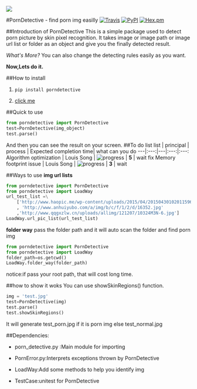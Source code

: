 
![](http://www.songluyi.com/wp-content/uploads/2017/01/PornDetectiveLogo.png)

#PornDetective - find porn img easilly
[![Travis](https://img.shields.io/travis/rust-lang/rust.svg)](https://pypi.python.org/pypi?name=porndetective&version=1.0.5&:action=display)
[![PyPI](https://img.shields.io/pypi/wheel/Django.svg)](https://pypi.python.org/packages/b2/5a/1c66823dedcd8d3bde6650ff46adf950473af85d903b236df96597b12a3d/porndetective-1.0.5-py3-none-any.whl#md5=f93004691e166209026aa4a473745089)
[![Hex.pm](https://img.shields.io/hexpm/l/plug.svg)]()

##Introduction of PornDetective
This is a simple package used to detect porn picture by skin pixel recognition.
It takes image or image path or image url list or folder as an object and give
you the finally detected result.

*What's More?* 
You can also change the detecting rules easily as you want.

**Now,Lets do it.**



##How to install 
1. ```pip install porndetective```

2. [click me](https://pypi.python.org/pypi?name=porndetective&version=1.0.5&:action=display)

##Quick to use
```python
from porndetective import PornDetective
test=PornDetective(img_object)
test.parse()
```

And then you can see the result on your screen.
##To do list
list | principal | process | Expected completion time| what can you do
---|:---:|---|:---:|:---:
Algorithm optimization | Louis Song | ![progress](http://progressed.io/bar/20) | **5** | wait
fix Memory footprint issue | Louis Song | ![progress](http://progressed.io/bar/40) | **3** | wait

##Ways to use
**img url lists**
```python
from porndetective import PornDetective
from porndetective import LoadWay
url_test_list =\
    ['http://www.haopic.me/wp-content/uploads/2015/04/20150430102011596.jpg'
    , 'http://www.anhuiyubo.com/a/img/b/c/f/1/2/d/16352.jpg'
    ,'http://www.qqgxzlw.cn/uploads/allimg/121207/10324M3N-6.jpg']
LoadWay.url_pic_list(url_test_list)
```

**folder way**
pass the folder path and it will auto scan the folder and find porn img
```python
from porndetective import PornDetective
from porndetective import LoadWay
folder_path=os.getcwd()
LoadWay.folder_way(folder_path)
```

notice:if pass your root path, that will cost long time.

##how to show it woks
You can use showSkinRegions() function.
```python
img = 'test.jpg'
test=PornDetective(img)
test.parse()
test.showSkinRegions()
```
It will generate test_porn.jpg if it is porn img else test_normal.jpg

##Dependencies:

- porn_detective.py	:Main module for importing

- PornError.py:Interprets exceptions thrown by PornDetective

- LoadWay:Add some methods to help you identify img

- TestCase:unitest for PornDetective
